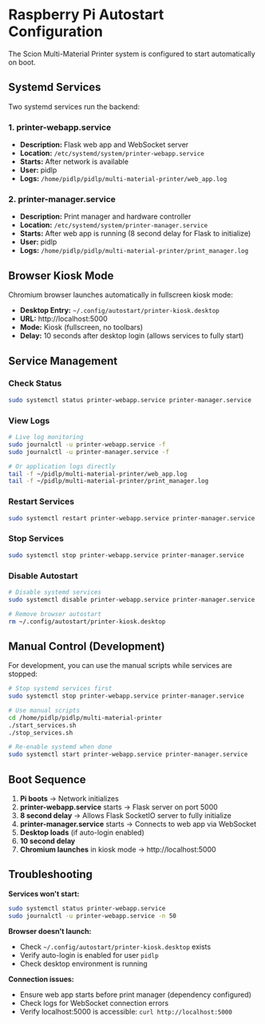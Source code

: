 # Raspberry Pi Autostart Configuration

The Scion Multi-Material Printer system is configured to start automatically on boot.

## Systemd Services

Two systemd services run the backend:

### 1. printer-webapp.service
- **Description:** Flask web app and WebSocket server
- **Location:** `/etc/systemd/system/printer-webapp.service`
- **Starts:** After network is available
- **User:** pidlp
- **Logs:** `/home/pidlp/pidlp/multi-material-printer/web_app.log`

### 2. printer-manager.service
- **Description:** Print manager and hardware controller
- **Location:** `/etc/systemd/system/printer-manager.service`
- **Starts:** After web app is running (8 second delay for Flask to initialize)
- **User:** pidlp
- **Logs:** `/home/pidlp/pidlp/multi-material-printer/print_manager.log`

## Browser Kiosk Mode

Chromium browser launches automatically in fullscreen kiosk mode:

- **Desktop Entry:** `~/.config/autostart/printer-kiosk.desktop`
- **URL:** http://localhost:5000
- **Mode:** Kiosk (fullscreen, no toolbars)
- **Delay:** 10 seconds after desktop login (allows services to fully start)

## Service Management

### Check Status
```bash
sudo systemctl status printer-webapp.service printer-manager.service
```

### View Logs
```bash
# Live log monitoring
sudo journalctl -u printer-webapp.service -f
sudo journalctl -u printer-manager.service -f

# Or application logs directly
tail -f ~/pidlp/multi-material-printer/web_app.log
tail -f ~/pidlp/multi-material-printer/print_manager.log
```

### Restart Services
```bash
sudo systemctl restart printer-webapp.service printer-manager.service
```

### Stop Services
```bash
sudo systemctl stop printer-webapp.service printer-manager.service
```

### Disable Autostart
```bash
# Disable systemd services
sudo systemctl disable printer-webapp.service printer-manager.service

# Remove browser autostart
rm ~/.config/autostart/printer-kiosk.desktop
```

## Manual Control (Development)

For development, you can use the manual scripts while services are stopped:

```bash
# Stop systemd services first
sudo systemctl stop printer-webapp.service printer-manager.service

# Use manual scripts
cd /home/pidlp/pidlp/multi-material-printer
./start_services.sh
./stop_services.sh

# Re-enable systemd when done
sudo systemctl start printer-webapp.service printer-manager.service
```

## Boot Sequence

1. **Pi boots** → Network initializes
2. **printer-webapp.service** starts → Flask server on port 5000
3. **8 second delay** → Allows Flask SocketIO server to fully initialize
4. **printer-manager.service** starts → Connects to web app via WebSocket
5. **Desktop loads** (if auto-login enabled)
6. **10 second delay**
7. **Chromium launches** in kiosk mode → http://localhost:5000

## Troubleshooting

**Services won't start:**
```bash
sudo systemctl status printer-webapp.service
sudo journalctl -u printer-webapp.service -n 50
```

**Browser doesn't launch:**
- Check `~/.config/autostart/printer-kiosk.desktop` exists
- Verify auto-login is enabled for user `pidlp`
- Check desktop environment is running

**Connection issues:**
- Ensure web app starts before print manager (dependency configured)
- Check logs for WebSocket connection errors
- Verify localhost:5000 is accessible: `curl http://localhost:5000`
